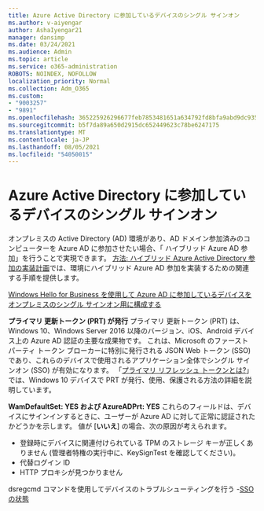 ```yaml
---
title: Azure Active Directory に参加しているデバイスのシングル サインオン
ms.author: v-aiyengar
author: AshaIyengar21
manager: dansimp
ms.date: 03/24/2021
ms.audience: Admin
ms.topic: article
ms.service: o365-administration
ROBOTS: NOINDEX, NOFOLLOW
localization_priority: Normal
ms.collection: Adm_O365
ms.custom:
- "9003257"
- "9891"
ms.openlocfilehash: 365225926296677feb7853481651a634792fd8bfa9abd9dc9359ffaae50b60eb
ms.sourcegitcommit: b5f7da89a650d2915dc652449623c78be6247175
ms.translationtype: MT
ms.contentlocale: ja-JP
ms.lasthandoff: 08/05/2021
ms.locfileid: "54050015"
---
```

# <a name="single-sign-on-for-azure-active-directory-joined-devices"></a>Azure Active Directory に参加しているデバイスのシングル サインオン

オンプレミスの Active Directory (AD) 環境があり、AD ドメイン参加済みのコンピューターを Azure AD に参加させたい場合、「 ハイブリッド Azure AD 参加」を行うことで実現できます。 [方法: ハイブリッド Azure Active Directory 参加の実装計画](https://docs.microsoft.com/azure/active-directory/devices/hybrid-azuread-join-plan)では、環境にハイブリッド Azure AD 参加を実装するための関連する手順を提供します。

[Windows Hello for Business を使用して Azure AD に参加しているデバイスをオンプレミスのシングル サインオン用に構成する](https://docs.microsoft.com/azure/active-directory/devices/hybrid-azuread-join-plan) 

**プライマリ 更新トークン (PRT) が発行** プライマリ 更新トークン (PRT) は、Windows 10、Windows Server 2016 以降のバージョン、iOS、Android デバイス上の Azure AD 認証の主要な成果物です。 これは、Microsoft のファースト パーティ トークン ブローカーに特別に発行される JSON Web トークン (SSO) であり、これらのデバイスで使用されるアプリケーション全体でシングル サインオン (SSO) が有効になります。 「[プライマリ リフレッシュ トークンとは?](https://docs.microsoft.com/azure/active-directory/devices/concept-primary-refresh-token)」では、Windows 10 デバイスで PRT が発行、使用、保護される方法の詳細を説明しています。

**WamDefaultSet: YES および AzureADPrt: YES** これらのフィールドは、デバイスにサインインするときに、ユーザーが Azure AD に対して正常に認証されたかどうかを示します。 値が [**いいえ**] の場合、次の原因が考えられます。

- 登録時にデバイスに関連付けられている TPM のストレージ キーが正しくありません (管理者特権の実行中に、KeySignTest を確認してください)。
- 代替ログイン ID
- HTTP プロキシが見つかりません

dsregcmd コマンドを使用してデバイスのトラブルシューティングを行う -[SSOの状態](https://docs.microsoft.com/azure/active-directory/devices/troubleshoot-device-dsregcmd#sso-state)
